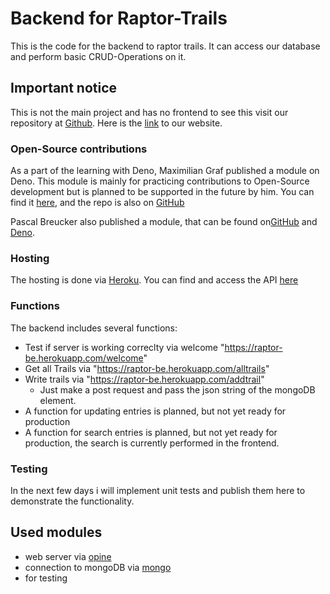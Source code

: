 # Backend for Raptor-Trails

This is the code for the backend to raptor trails. It can access our database and perform basic CRUD-Operations on it.

## Important notice
This is not the main project and has no frontend to see this visit our repository at [Github](https://github.com/Raptor-Trails/raptor-fe). Here is the [link](www.raptor-trails.com) to our website.

### Open-Source contributions
As a part of the learning with Deno, Maximilian Graf published a module on Deno. This module is mainly for practicing contributions to Open-Source development but is planned to be supported in the future by him. You can find it [here](https://deno.land/x/array_summary@0.2), and the repo is also on [GitHub](https://github.com/maximilian-graf2019/statistics_summary)

Pascal Breucker also published a module, that can be found on[GitHub](https://github.com/PB-flitze/BMI_Calculator) and [Deno](https://deno.land/x/bmi_calculator@v0.1).

### Hosting

The hosting is done via [Heroku](https://dashboard.heroku.com/). You can find and access the API [here](https://raptor-be.herokuapp.com/)

### Functions

The backend includes several functions: 

- Test if server is working correclty via welcome "https://raptor-be.herokuapp.com/welcome"
- Get all Trails via "https://raptor-be.herokuapp.com/alltrails"
- Write trails via "https://raptor-be.herokuapp.com/addtrail"
  - Just make a post request and pass the json string of the mongoDB element.
- A function for updating entries is planned, but not yet ready for production
- A function for search entries is planned, but not yet ready for production, the search is currently performed in the frontend.

### Testing
In the next few days i will implement unit tests and publish them here to demonstrate the functionality.

## Used modules
- web server via [opine](https://deno.land/x/opine@2.1.1)
- connection to mongoDB via [mongo](https://deno.land/x/mongo@v0.29.1)
- for testing 

